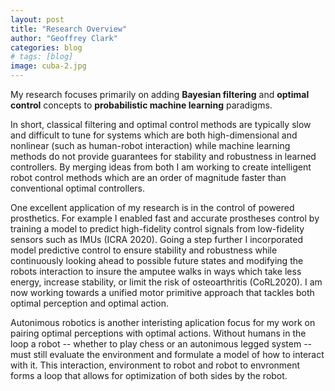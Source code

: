 ```yaml
---
layout: post
title: "Research Overview"
author: "Geoffrey Clark"
categories: blog
# tags: [blog]
image: cuba-2.jpg
---
```



My research focuses primarily on adding **Bayesian filtering** and **optimal control** concepts to **probabilistic machine learning** paradigms. 

In short, classical filtering and optimal control methods are typically slow and difficult to tune for systems which are both high-dimensional and nonlinear (such as human-robot interaction) while machine learning methods do not provide guarantees for stability and robustness in learned controllers. By merging ideas from both I am working to create intelligent robot control methods which are an order of magnitude faster than conventional optimal controllers. 

One excellent application of my research is in the control of powered prosthetics. For example I enabled fast and accurate prostheses control by training a model to predict high-fidelity control signals from low-fidelity sensors such as IMUs (ICRA 2020). Going a step further I incorporated model predictive control to ensure stability and robustness while continuously looking ahead to possible future states and modifying the robots interaction to insure the amputee walks in ways which take less energy, increase stability, or limit the risk of osteoarthritis (CoRL2020). I am now working towards a unified motor primitive approach that tackles both optimal perception and optimal action.

Autonimous robotics is another interisting aplication focus for my work on pairing optimal perceptions with optimal actions. Without humans in the loop a robot -- whether to play chess or an autonimous legged system -- must still evaluate the environment and formulate a model of how to interact with it. This interaction, environment to robot and robot to envronment forms a loop that allows for optimization of both sides by the robot.

<!-- I am a PhD student at Arizona State University and part of the Interactive Robotics Labor. After majoring in engineering with a strong focus on robotics, I proceeded to work as a mechatronics engineer at a small startup (SpringActive) where I had the chance to R&D both software and hardware for state of the art lower limb prosthetic devices. There I learned to work in multidisciplinary a team and to be ambitious in how I approach problems while developing intelligent control systems which enable amputees to walk, run, and jump, seamlessly. My work allowed me to see first hand that classical control formulations are simply not powerful enough to drive the next generation of intelligent robotics, and gained a strong foundation robtics imparative to the application of machine learning methods on robotic systems. -->

<!-- My research focuses primarily on adding Bayesian filtering and optimal control concepts to probabilistic machine learning paradigms. In short, classical filtering and optimal control methods are typically slow and difficult to tune for systems which are both high-dimensional and nonlinear, while machine learning methods such as deep neural networks do not provide guarantees for robustness and stability in controlled systems. By merging ideas form both I am working to learn intelligent robot control methods which are an order of magnitude faster than conventional optimal controllers. One excellent application of my research is in the control of powered prosthetics. For example I enabled fast and accurate prostheses control by training a model to predict high-fidelity control signals from low-fidelity sensors such as IMUs (ICRA 2020). Going a step further I incorporated model predictive control to ensure stability and robustness while continuously looking ahead to possible future states and modifying the robots interaction to insure the amputee walks in ways which take less energy, increase stability, or limit the risk of osteoarthritis (CoRL2020). I am now working towards a unified motor primitive approach to which tackles both optimal prothetic perception and optimal prothetic action. -->

<!-- link to interactive robotics lab and maybe other stuff -->
